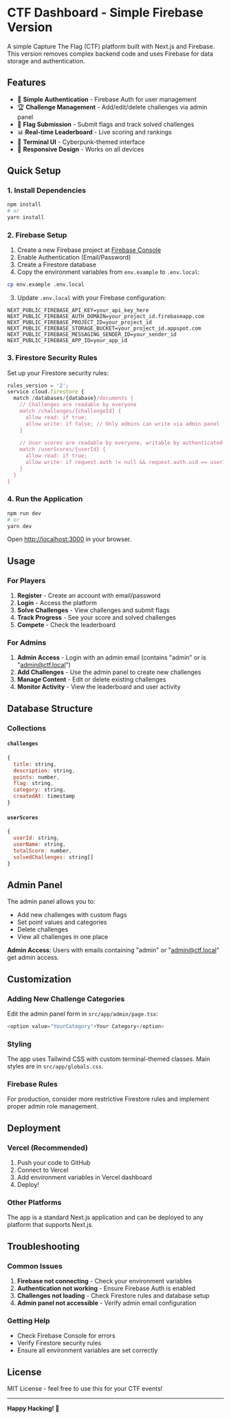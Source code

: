 # CTF Dashboard - Simple Firebase Version

A simple Capture The Flag (CTF) platform built with Next.js and Firebase. This version removes complex backend code and uses Firebase for data storage and authentication.

## Features

- 🔐 **Simple Authentication** - Firebase Auth for user management
- 🏆 **Challenge Management** - Add/edit/delete challenges via admin panel
- 🎯 **Flag Submission** - Submit flags and track solved challenges
- 📊 **Real-time Leaderboard** - Live scoring and rankings
- 🎨 **Terminal UI** - Cyberpunk-themed interface
- 📱 **Responsive Design** - Works on all devices

## Quick Setup

### 1. Install Dependencies

```bash
npm install
# or
yarn install
```

### 2. Firebase Setup

1. Create a new Firebase project at [Firebase Console](https://console.firebase.google.com/)
2. Enable Authentication (Email/Password)
3. Create a Firestore database
4. Copy the environment variables from `env.example` to `.env.local`:

```bash
cp env.example .env.local
```

3. Update `.env.local` with your Firebase configuration:

```env
NEXT_PUBLIC_FIREBASE_API_KEY=your_api_key_here
NEXT_PUBLIC_FIREBASE_AUTH_DOMAIN=your_project_id.firebaseapp.com
NEXT_PUBLIC_FIREBASE_PROJECT_ID=your_project_id
NEXT_PUBLIC_FIREBASE_STORAGE_BUCKET=your_project_id.appspot.com
NEXT_PUBLIC_FIREBASE_MESSAGING_SENDER_ID=your_sender_id
NEXT_PUBLIC_FIREBASE_APP_ID=your_app_id
```

### 3. Firestore Security Rules

Set up your Firestore security rules:

```javascript
rules_version = '2';
service cloud.firestore {
  match /databases/{database}/documents {
    // Challenges are readable by everyone
    match /challenges/{challengeId} {
      allow read: if true;
      allow write: if false; // Only admins can write via admin panel
    }
    
    // User scores are readable by everyone, writable by authenticated users
    match /userScores/{userId} {
      allow read: if true;
      allow write: if request.auth != null && request.auth.uid == userId;
    }
  }
}
```

### 4. Run the Application

```bash
npm run dev
# or
yarn dev
```

Open [http://localhost:3000](http://localhost:3000) in your browser.

## Usage

### For Players

1. **Register** - Create an account with email/password
2. **Login** - Access the platform
3. **Solve Challenges** - View challenges and submit flags
4. **Track Progress** - See your score and solved challenges
5. **Compete** - Check the leaderboard

### For Admins

1. **Admin Access** - Login with an admin email (contains "admin" or is "admin@ctf.local")
2. **Add Challenges** - Use the admin panel to create new challenges
3. **Manage Content** - Edit or delete existing challenges
4. **Monitor Activity** - View the leaderboard and user activity

## Database Structure

### Collections

#### `challenges`
```javascript
{
  title: string,
  description: string,
  points: number,
  flag: string,
  category: string,
  createdAt: timestamp
}
```

#### `userScores`
```javascript
{
  userId: string,
  userName: string,
  totalScore: number,
  solvedChallenges: string[]
}
```

## Admin Panel

The admin panel allows you to:
- Add new challenges with custom flags
- Set point values and categories
- Delete challenges
- View all challenges in one place

**Admin Access**: Users with emails containing "admin" or "admin@ctf.local" get admin access.

## Customization

### Adding New Challenge Categories

Edit the admin panel form in `src/app/admin/page.tsx`:

```javascript
<option value="YourCategory">Your Category</option>
```

### Styling

The app uses Tailwind CSS with custom terminal-themed classes. Main styles are in `src/app/globals.css`.

### Firebase Rules

For production, consider more restrictive Firestore rules and implement proper admin role management.

## Deployment

### Vercel (Recommended)

1. Push your code to GitHub
2. Connect to Vercel
3. Add environment variables in Vercel dashboard
4. Deploy!

### Other Platforms

The app is a standard Next.js application and can be deployed to any platform that supports Next.js.

## Troubleshooting

### Common Issues

1. **Firebase not connecting** - Check your environment variables
2. **Authentication not working** - Ensure Firebase Auth is enabled
3. **Challenges not loading** - Check Firestore rules and database setup
4. **Admin panel not accessible** - Verify admin email configuration

### Getting Help

- Check Firebase Console for errors
- Verify Firestore security rules
- Ensure all environment variables are set correctly

## License

MIT License - feel free to use this for your CTF events!

---

**Happy Hacking! 🚀**